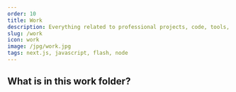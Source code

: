 ```yaml
---
order: 10
title: Work
description: Everything related to professional projects, code, tools, and client work
slug: /work
icon: work
image: /jpg/work.jpg
tags: next.js, javascript, flash, node
---
```

## What is in this work folder?